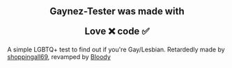 <h2 align="center">
  Gaynez-Tester was made with

Love ❌ code ✅

</h2>

A simple LGBTQ+ test to find out if you're Gay/Lesbian. Retardedly made by [shoppingall69](https://github.com/shoppingmall69), revamped by [Bloody](https://github.com/BloodyToolzz)
